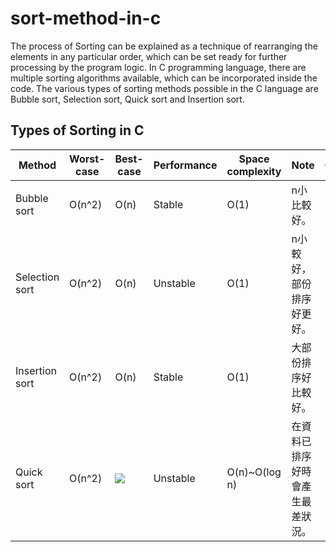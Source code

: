 # sort-method-in-c
The process of Sorting can be explained as a technique of rearranging the elements in any particular order, which can be set ready for further processing by the program logic. In C programming language, there are multiple sorting algorithms available, which can be incorporated inside the code. The various types of sorting methods possible in the C language are Bubble sort, Selection sort, Quick sort and Insertion sort.

## Types of Sorting in C
| Method         | Worst-case | Best-case | Performance | Space complexity | Note | Code |
|----------------|------------|-----------|-------------|------------------|------|------|
| Bubble sort    |    O(n^2)   |     O(n)      |      Stable       |        O(1)          |   n小比較好。   |      |
| Selection sort |     O(n^2)       |    O(n)        |     Unstable        |      O(1)            |   n小較好，部份排序好更好。   |      |
| Insertion sort |     O(n^2)       |     O(n)       |      Stable       |        O(1)          |   大部份排序好比較好。   |      |
| Quick sort     |     O(n^2)       |     ![](https://i.imgur.com/ysLLVz5.png)      |    Unstable         |       O(n)~O(log n)      |   在資料已排序好時會產生最差狀況。   |      |
